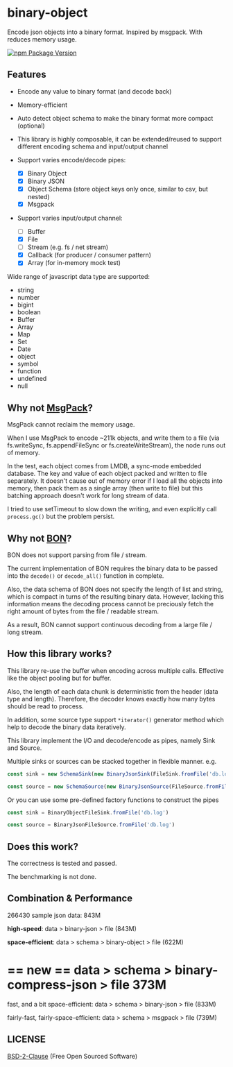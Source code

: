 # binary-object

Encode json objects into a binary format.
Inspired by msgpack. With reduces memory usage.

[![npm Package Version](https://img.shields.io/npm/v/binary-object.svg?maxAge=3600)](https://www.npmjs.com/package/binary-object)

## Features
- Encode any value to binary format (and decode back)
- Memory-efficient
- Auto detect object schema to make the binary format more compact (optional)
- This library is highly composable, it can be extended/reused to support different encoding schema and input/output channel

- Support varies encode/decode pipes:
  - [x] Binary Object
  - [x] Binary JSON
  - [x] Object Schema (store object keys only once, similar to csv, but nested)
  - [x] Msgpack

- Support varies input/output channel:
  - [ ] Buffer
  - [x] File
  - [ ] Stream (e.g. fs / net stream)
  - [x] Callback (for producer / consumer pattern)
  - [x] Array (for in-memory mock test)

Wide range of javascript data type are supported:
- string
- number
- bigint
- boolean
- Buffer
- Array
- Map
- Set
- Date
- object
- symbol
- function
- undefined
- null

## Why not [MsgPack](https://github.com/msgpack/msgpack-node)?
MsgPack cannot reclaim the memory usage.

When I use MsgPack to encode ~211k objects, and write them to a file (via fs.writeSync, fs.appendFileSync or fs.createWriteStream), the node runs out of memory.

In the test, each object comes from LMDB, a sync-mode embedded database.
The key and value of each object packed and written to file separately.
It doesn't cause out of memory error if I load all the objects into memory, then pack them as a single array (then write to file) but this batching approach doesn't work for long stream of data.

I tried to use setTimeout to slow down the writing, and even explicitly call `process.gc()` but the problem persist.

## Why not [BON](https://github.com/bon-org/bon-js)?
BON does not support parsing from file / stream.

The current implementation of BON requires the binary data to be passed into the `decode()` or `decode_all()` function in complete.

Also, the data schema of BON does not specify the length of list and string, which is compact in turns of the resulting binary data.
However, lacking this information means the decoding process cannot be preciously fetch the right amount of bytes from the file / readable stream.

As a result, BON cannot support continuous decoding from a large file / long stream.

## How this library works?
This library re-use the buffer when encoding across multiple calls.
Effective like the object pooling but for buffer.

Also, the length of each data chunk is deterministic from the header (data type and length).
Therefore, the decoder knows exactly how many bytes should be read to process.

In addition, some source type support `*iterator()` generator method which help to decode the binary data iteratively.

This library implement the I/O and decode/encode as pipes, namely Sink and Source.

Multiple sinks or sources can be stacked together in flexible manner. e.g.
```typescript
const sink = new SchemaSink(new BinaryJsonSink(FileSink.fromFile('db.log')))

const source = new SchemaSource(new BinaryJsonSource(FileSource.fromFile('db.log')))
```

Or you can use some pre-defined factory functions to construct the pipes
```typescript
const sink = BinaryObjectFileSink.fromFile('db.log')

const source = BinaryJsonFileSource.fromFile('db.log')
```

## Does this work?
The correctness is tested and passed.

The benchmarking is not done.

## Combination & Performance
266430 sample json data:
843M

**high-speed**:
data > binary-json > file
(843M)

**space-efficient**:
data > schema > binary-object > file
(622M)

== new ==
data > schema > binary-compress-json > file
373M
=========

fast, and a bit space-efficient:
data > schema > binary-json > file
(833M)

fairly-fast, fairly-space-efficient:
data > schema > msgpack > file
(739M)

## LICENSE
[BSD-2-Clause](./LICENSE) (Free Open Sourced Software)
